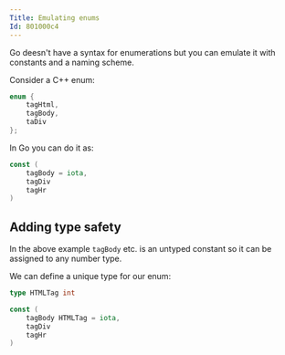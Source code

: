 ```yaml
---
Title: Emulating enums
Id: 801000c4
---
```

Go deesn't have a syntax for enumerations but you can emulate it with constants and a naming scheme.

Consider a C++ enum:
```c++
enum {
    tagHtml,
    tagBody,
    taDiv
};
```

In Go you can do it as:
```go
const (
    tagBody = iota,
    tagDiv
    tagHr
)
```

## Adding type safety

In the above example `tagBody` etc. is an untyped constant so it can be assigned to any number type.

We can define a unique type for our enum:
```go
type HTMLTag int

const (
    tagBody HTMLTag = iota,
    tagDiv
    tagHr
)
```
